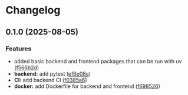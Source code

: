# Changelog

## 0.1.0 (2025-08-05)


### Features

* added basic backend and frontend packages that can be run with uv ([f566b2d](https://github.com/kuba-b-labs/CD-playground/commit/f566b2d10f363729c7f28ab11047119032941793))
* **backend:** add pytest ([ef6e08e](https://github.com/kuba-b-labs/CD-playground/commit/ef6e08e28ff4792063f7a7f4bdfab1cb65a80c79))
* **CI:** add backend CI ([f0385a6](https://github.com/kuba-b-labs/CD-playground/commit/f0385a6b3ef4c204051f58e10299332c69da96d2))
* **docker:** add Dockerfile for backend and frontend ([f698526](https://github.com/kuba-b-labs/CD-playground/commit/f69852633183ec48f8a6c38bf6b9aafe09f6f1f0))
